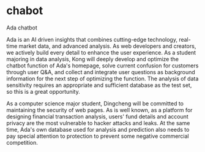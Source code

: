 # chabot
Ada chatbot

Ada is an AI driven insights that combines cutting-edge technology, real-time market data, and advanced analysis. As web developers and creators, we actively build every detail to enhance the user experience. As a student majoring in data analysis, Kong will deeply develop and optimize the chatbot function of Ada's homepage, solve current confusion for customers through user Q&A, and collect and integrate user questions as background information for the next step of optimizing the function. The analysis of data sensitivity requires an appropriate and sufficient database as the test set, so this is a great opportunity.

As a computer science major student, Dingcheng will be committed to maintaining the security of web pages. As is well known, as a platform for designing financial transaction analysis, users' fund details and account privacy are the most vulnerable to hacker attacks and leaks. At the same time, Ada's own database used for analysis and prediction also needs to pay special attention to protection to prevent some negative commercial competition.

